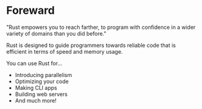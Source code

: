 # Foreward

"Rust empowers you to reach farther, to program with confidence in a wider variety of domains than you did before."

Rust is designed to guide programmers towards reliable code that is efficient in terms of speed and memory usage.

You can use Rust for...

- Introducing parallelism
- Optimizing your code
- Making CLI apps
- Building web servers
- And much more!
